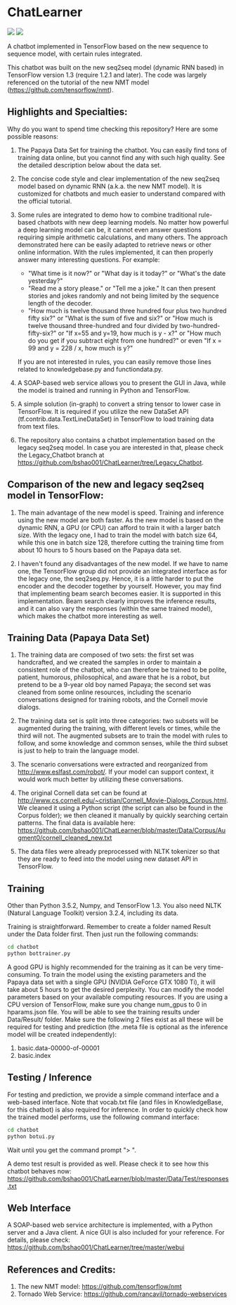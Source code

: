 # ChatLearner

![](https://img.shields.io/badge/python-3.5.2-brightgreen.svg)  ![](https://img.shields.io/badge/tensorflow-1.3.0-yellowgreen.svg?sanitize=true)

A chatbot implemented in TensorFlow based on the new sequence to sequence model, with certain rules integrated.

This chatbot was built on the new seq2seq model (dynamic RNN based) in TensorFlow version 1.3 (require 1.2.1 and later). The code was largely referenced 
on the tutorial of the new NMT model (https://github.com/tensorflow/nmt).

## Highlights and Specialties:

Why do you want to spend time checking this repository? Here are some possible reasons:
1. The Papaya Data Set for training the chatbot. You can easily find tons of training data online, but you cannot find any with such high quality. See the 
detailed description below about the data set.

2. The concise code style and clear implementation of the new seq2seq model based on dynamic RNN (a.k.a. the new NMT model). It is customized for chatbots 
and much easier to understand compared with the official tutorial.

3. Some rules are integrated to demo how to combine traditional rule-based chatbots with new deep learning models. No matter how powerful a deep learning 
model can be, it cannot even answer questions requiring simple arithmetic calculations, and many others. The approach demonstrated here can be easily 
adapted to retrieve news or other online information. With the rules implemented, it can then properly answer many interesting questions. For example:
   
   * "What time is it now?" or "What day is it today?" or "What's the date yesterday?"
   * "Read me a story please." or "Tell me a joke." It can then present stories and jokes randomly and not being limited by the sequence length of the decoder.
   * "How much is twelve thousand three hundred four plus two hundred fifty six?" or "What is the sum of five and six?" or "How much is twelve thousand 
   three-hundred and four divided by two-hundred-fifty-six?" or "If x=55 and y=19, how much is y - x?" or "How much do you get if you subtract eight from one 
   hundred?" or even "If x = 99 and y = 228 / x, how much is y?"
   
   If you are not interested in rules, you can easily remove those lines related to knowledgebase.py and functiondata.py.
   
4. A SOAP-based web service allows you to present the GUI in Java, while the model is trained and running in Python and TensorFlow.

5. A simple solution (in-graph) to convert a string tensor to lower case in TensorFlow. It is required if you utilize the new DataSet API 
(tf.contrib.data.TextLineDataSet) in TensorFlow to load training data from text files.

6. The repository also contains a chatbot implementation based on the legacy seq2seq model. In case you are interested in that, please check the Legacy_Chatbot 
branch at https://github.com/bshao001/ChatLearner/tree/Legacy_Chatbot.

## Comparison of the new and legacy seq2seq model in TensorFlow:

1. The main advantage of the new model is speed. Training and inference using the new model are both faster. As the new model is based on the dynamic RNN, a 
GPU (or CPU) can afford to train it with a larger batch size. With the legacy one, I had to train the model with batch size 64, while this one in batch size 
128, therefore cutting the training time from about 10 hours to 5 hours based on the Papaya data set.

2. I haven't found any disadvantages of the new model. If we have to name one, the TensorFlow group did not provide an integrated interface as for the legacy 
one, the seq2seq.py. Hence, it is a little harder to put the encoder and the decoder together by yourself. However, you may find that implementing beam search 
becomes easier. It is supported in this implementation. Beam search clearly improves the inference results, and it can also vary the responses (within the same 
trained model), which makes the chatbot more interesting as well.
   
## Training Data (Papaya Data Set)
1. The training data are composed of two sets: the first set was handcrafted, and we created the samples in order to maintain a consistent role of the chatbot, 
who can therefore be trained to be polite, patient, humorous, philosophical, and aware that he is a robot, but pretend to be a 9-year old boy named Papaya; the 
second set was cleaned from some online resources, including the scenario conversations designed for training robots, and the Cornell movie dialogs.

2. The training data set is split into three categories: two subsets will be augmented during the training, with different levels or times, while the third will not. 
The augmented subsets are to train the model with rules to follow, and some knowledge and common senses, while the third subset is just to help to train the language 
model.

3. The scenario conversations were extracted and reorganized from http://www.eslfast.com/robot/. If your model can support context, it would work much better by 
utilizing these conversations.

4. The original Cornell data set can be found at http://www.cs.cornell.edu/~cristian/Cornell_Movie-Dialogs_Corpus.html. We cleaned it using a Python script (the 
script can also be found in the Corpus folder); we then cleaned it manually by quickly searching certain patterns. The final data is available here: 
https://github.com/bshao001/ChatLearner/blob/master/Data/Corpus/Augment0/cornell_cleaned_new.txt

5. The data files were already preprocessed with NLTK tokenizer so that they are ready to feed into the model using new dataset API in TensorFlow.

## Training
Other than Python 3.5.2, Numpy, and TensorFlow 1.3. You also need NLTK (Natural Language Toolkit) version 3.2.4, including its data.

Training is straightforward. Remember to create a folder named Result under the Data folder first. Then just run the following commands:

```bash
cd chatbot
python bottrainer.py
```

A good GPU is highly recommended for the training as it can be very time-consuming. To train the model using the existing parameters and the Papaya data set with a 
single GPU (NVIDIA GeForce GTX 1080 Ti), it will take about 5 hours to get the desired perplexity. You can modify the model parameters based on your available 
computing resources. If you are using a CPU version of TensorFlow, make sure you change num_gpus to 0 in hparams.json file. You will be able to see the training 
results under Data/Result/ folder. Make sure the following 2 files exist as all these will be required for testing and prediction (the .meta file is optional as the 
inference model will be created independently): 

1. basic.data-00000-of-00001
2. basic.index

## Testing / Inference
For testing and prediction, we provide a simple command interface and a web-based interface. Note that vocab.txt file (and files in KnowledgeBase, for this chatbot) 
is also required for inference. In order to quickly check how the trained model performs, use the following command interface:

```bash
cd chatbot
python botui.py
```

Wait until you get the command prompt "> ".

A demo test result is provided as well. Please check it to see how this chatbot behaves now: https://github.com/bshao001/ChatLearner/blob/master/Data/Test/responses.txt

## Web Interface
A SOAP-based web service architecture is implemented, with a Python server and a Java client. A nice GUI is also included for your reference. For details, please 
check: https://github.com/bshao001/ChatLearner/tree/master/webui

## References and Credits:
1. The new NMT model: https://github.com/tensorflow/nmt
2. Tornado Web Service: https://github.com/rancavil/tornado-webservices
